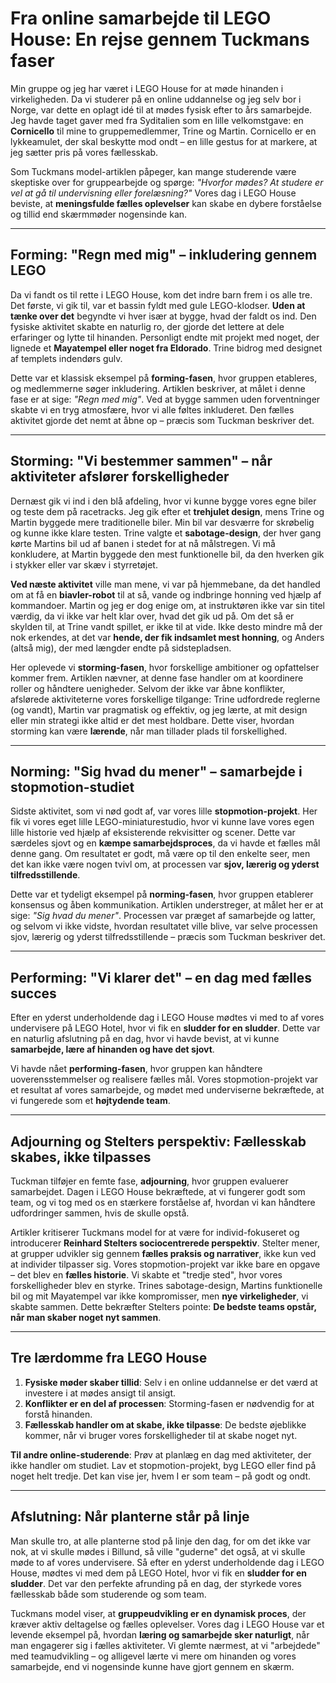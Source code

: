# Fra online samarbejde til LEGO House: En rejse gennem Tuckmans faser


Min gruppe og jeg har været i LEGO House for at møde hinanden i virkeligheden. Da vi studerer på en online uddannelse og jeg selv bor i Norge, var dette en oplagt idé til at mødes fysisk efter to års samarbejde. Jeg havde taget gaver med fra Syditalien som en lille velkomstgave: en **Cornicello** til mine to gruppemedlemmer, Trine og Martin. Cornicello er en lykkeamulet, der skal beskytte mod ondt – en lille gestus for at markere, at jeg sætter pris på vores fællesskab.

Som Tuckmans model-artiklen påpeger, kan mange studerende være skeptiske over for gruppearbejde og spørge: *"Hvorfor mødes? At studere er vel at gå til undervisning eller forelæsning?"* Vores dag i LEGO House beviste, at **meningsfulde fælles oplevelser** kan skabe en dybere forståelse og tillid end skærmmøder nogensinde kan.

---

## Forming: "Regn med mig" – inkludering gennem LEGO

Da vi fandt os til rette i LEGO House, kom det indre barn frem i os alle tre. Det første, vi gik til, var et bassin fyldt med gule LEGO-klodser. **Uden at tænke over det** begyndte vi hver især at bygge, hvad der faldt os ind. Den fysiske aktivitet skabte en naturlig ro, der gjorde det lettere at dele erfaringer og lytte til hinanden. Personligt endte mit projekt med noget, der lignede et **Mayatempel eller noget fra Eldorado**. Trine bidrog med designet af templets indendørs gulv.

Dette var et klassisk eksempel på **forming-fasen**, hvor gruppen etableres, og medlemmerne søger inkludering. Artiklen beskriver, at målet i denne fase er at sige: *"Regn med mig"*. Ved at bygge sammen uden forventninger skabte vi en tryg atmosfære, hvor vi alle føltes inkluderet. Den fælles aktivitet gjorde det nemt at åbne op – præcis som Tuckman beskriver det.

---

## Storming: "Vi bestemmer sammen" – når aktiviteter afslører forskelligheder

Dernæst gik vi ind i den blå afdeling, hvor vi kunne bygge vores egne biler og teste dem på racetracks. Jeg gik efter et **trehjulet design**, mens Trine og Martin byggede mere traditionelle biler. Min bil var desværre for skrøbelig og kunne ikke klare testen. Trine valgte et **sabotage-design**, der hver gang kørte Martins bil ud af banen i stedet for at nå målstregen. Vi må konkludere, at Martin byggede den mest funktionelle bil, da den hverken gik i stykker eller var skæv i styrretøjet.

**Ved næste aktivitet** ville man mene, vi var på hjemmebane, da det handled om at få en **biavler-robot** til at så, vande og indbringe honning ved hjælp af kommandoer. Martin og jeg er dog enige om, at instruktøren ikke var sin titel værdig, da vi ikke var helt klar over, hvad det gik ud på. Om det så er skylden til, at Trine vandt spillet, er ikke til at vide. Ikke desto mindre må der nok erkendes, at det var **hende, der fik indsamlet mest honning**, og Anders (altså mig), der med længder endte på sidstepladsen.

Her oplevede vi **storming-fasen**, hvor forskellige ambitioner og opfattelser kommer frem. Artiklen nævner, at denne fase handler om at koordinere roller og håndtere uenigheder. Selvom der ikke var åbne konflikter, afslørede aktiviteterne vores forskellige tilgange: Trine udfordrede reglerne (og vandt), Martin var pragmatisk og effektiv, og jeg lærte, at mit design eller min strategi ikke altid er det mest holdbare. Dette viser, hvordan storming kan være **lærende**, når man tillader plads til forskellighed.

---

## Norming: "Sig hvad du mener" – samarbejde i stopmotion-studiet

Sidste aktivitet, som vi nød godt af, var vores lille **stopmotion-projekt**. Her fik vi vores eget lille LEGO-miniaturestudio, hvor vi kunne lave vores egen lille historie ved hjælp af eksisterende rekvisitter og scener. Dette var særdeles sjovt og en **kæmpe samarbejdsproces**, da vi havde et fælles mål denne gang. Om resultatet er godt, må være op til den enkelte seer, men det kan ikke være nogen tvivl om, at processen var **sjov, lærerig og yderst tilfredsstillende**.

Dette var et tydeligt eksempel på **norming-fasen**, hvor gruppen etablerer konsensus og åben kommunikation. Artiklen understreger, at målet her er at sige: *"Sig hvad du mener"*. Processen var præget af samarbejde og latter, og selvom vi ikke vidste, hvordan resultatet ville blive, var selve processen sjov, lærerig og yderst tilfredsstillende – præcis som Tuckman beskriver det.

---

## Performing: "Vi klarer det" – en dag med fælles succes

Efter en yderst underholdende dag i LEGO House mødtes vi med to af vores undervisere på LEGO Hotel, hvor vi fik en **sludder for en sludder**. Dette var en naturlig afslutning på en dag, hvor vi havde bevist, at vi kunne **samarbejde, lære af hinanden og have det sjovt**.

Vi havde nået **performing-fasen**, hvor gruppen kan håndtere uoverensstemmelser og realisere fælles mål. Vores stopmotion-projekt var et resultat af vores samarbejde, og mødet med underviserne bekræftede, at vi fungerede som et **højtydende team**.

---

## Adjourning og Stelters perspektiv: Fællesskab skabes, ikke tilpasses

Tuckman tilføjer en femte fase, **adjourning**, hvor gruppen evaluerer samarbejdet. Dagen i LEGO House bekræftede, at vi fungerer godt som team, og vi tog med os en stærkere forståelse af, hvordan vi kan håndtere udfordringer sammen, hvis de skulle opstå.

Artikler kritiserer Tuckmans model for at være for individ-fokuseret og introducerer **Reinhard Stelters sociocentrerede perspektiv**. Stelter mener, at grupper udvikler sig gennem **fælles praksis og narrativer**, ikke kun ved at individer tilpasser sig. Vores stopmotion-projekt var ikke bare en opgave – det blev en **fælles historie**. Vi skabte et "tredje sted", hvor vores forskelligheder blev en styrke. Trines sabotage-design, Martins funktionelle bil og mit Mayatempel var ikke kompromisser, men **nye virkeligheder**, vi skabte sammen. Dette bekræfter Stelters pointe: **De bedste teams opstår, når man skaber noget nyt sammen**.

---

## Tre lærdomme fra LEGO House

1. **Fysiske møder skaber tillid**: Selv i en online uddannelse er det værd at investere i at mødes ansigt til ansigt.
2. **Konflikter er en del af processen**: Storming-fasen er nødvendig for at forstå hinanden.
3. **Fællesskab handler om at skabe, ikke tilpasse**: De bedste øjeblikke kommer, når vi bruger vores forskelligheder til at skabe noget nyt.

**Til andre online-studerende**: Prøv at planlæg en dag med aktiviteter, der ikke handler om studiet. Lav et stopmotion-projekt, byg LEGO eller find på noget helt tredje. Det kan vise jer, hvem I er som team – på godt og ondt.

---

## Afslutning: Når planterne står på linje

Man skulle tro, at alle planterne stod på linje den dag, for om det ikke var nok, at vi skulle mødes i Billund, så ville "guderne" det også, at vi skulle møde to af vores undervisere. Så efter en yderst underholdende dag i LEGO House, mødtes vi med dem på LEGO Hotel, hvor vi fik en **sludder for en sludder**. Det var den perfekte afrunding på en dag, der styrkede vores fællesskab både som studerende og som team.

Tuckmans model viser, at **gruppeudvikling er en dynamisk proces**, der kræver aktiv deltagelse og fælles oplevelser. Vores dag i LEGO House var et levende eksempel på, hvordan **læring og samarbejde sker naturligt**, når man engagerer sig i fælles aktiviteter. Vi glemte nærmest, at vi "arbejdede" med teamudvikling – og alligevel lærte vi mere om hinanden og vores samarbejde, end vi nogensinde kunne have gjort gennem en skærm.
